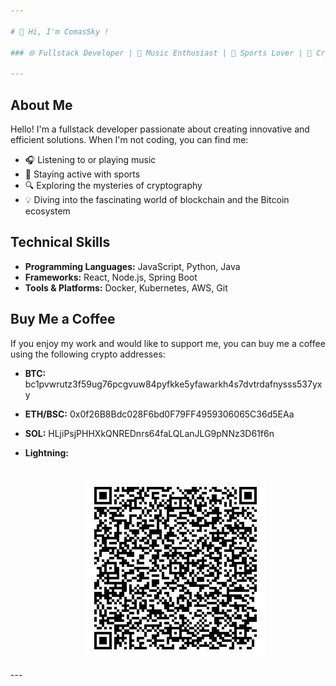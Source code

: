 ```yaml
---

# 👋 Hi, I'm ComasSky !

### 🌐 Fullstack Developer | 🎵 Music Enthusiast | 🏃 Sports Lover | 🔐 Cryptography Buff | 🌐 Blockchain & BTC Aficionado | ⌚ Watch Lover

---
```


## About Me

Hello! I'm a fullstack developer passionate about creating innovative and efficient solutions. When I'm not coding, you can find me:

- 🎧 Listening to or playing music
- 🏃 Staying active with sports
- 🔍 Exploring the mysteries of cryptography
- 💡 Diving into the fascinating world of blockchain and the Bitcoin ecosystem

## Technical Skills

- **Programming Languages:** JavaScript, Python, Java
- **Frameworks:** React, Node.js, Spring Boot
- **Tools & Platforms:** Docker, Kubernetes, AWS, Git


## Buy Me a Coffee

If you enjoy my work and would like to support me, you can buy me a coffee using the following crypto addresses:

- **BTC:**     bc1pvwrutz3f59ug76pcgvuw84pyfkke5yfawarkh4s7dvtrdafnysss537yxy
  
- **ETH/BSC:**    0x0f26B8Bdc028F6bd0F79FF4959306065C36d5EAa

- **SOL:**    HLjiPsjPHHXkQNREDnrs64faLQLanJLG9pNNz3D61f6n

- **Lightning:** <br/><br/> <p align="center">
![screenshot](lightning.jpg)
</p>
---
